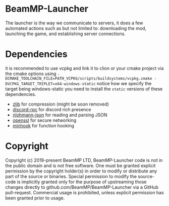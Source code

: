 # BeamMP-Launcher

The launcher is the way we communicate to servers, it does a few automated actions such as but not limited to:
downloading the mod, launching the game, and establishing server connections.


# Dependencies

it is recommended to use vcpkg and link it to clion or your cmake project via the cmake options using `-DCMAKE_TOOLCHAIN_FILE=PATH_VCPKG/scripts/buildsystems/vcpkg.cmake -DVCPKG_TARGET_TRIPLET=x64-windows-static`
notice how we specify the target being windows-static you need to install the `static` versions of these dependencies.

- [zlib](https://github.com/madler/zlib) for compression (might be soon removed)
- [discord-rpc](https://github.com/discord/discord-rpc) for discord rich presence 
- [nlohmann-json](https://github.com/nlohmann/json) for reading and parsing JSON 
- [openssl](https://github.com/openssl/openssl) for secure networking 
- [minhook](https://github.com/TsudaKageyu/minhook) for function hooking

# Copyright

Copyright (c) 2019-present BeamMP LTD, 
BeamMP-Launcher code is not in the public domain and is not free software. 
One must be granted explicit permission by the copyright holder(s) in order to modify or distribute any part of the source or binaries. 
Special permission to modify the source-code is implicitly granted only for the purpose of upstreaming those changes directly to github.com/BeamMP/BeamMP-Launcher via a GitHub pull-request.
Commercial usage is prohibited, unless explicit permission has been granted prior to usage.
